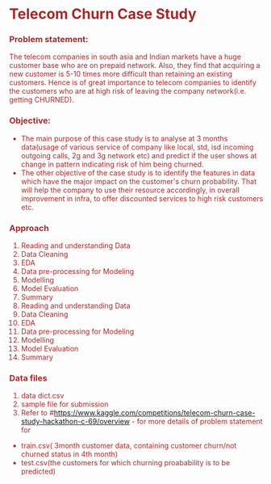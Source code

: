 # <font color='Brown' >                Telecom Churn Case Study

### Problem statement:


The telecom companies in south asia and Indian markets have a huge customer base who are on prepaid network. Also, they find that acquiring a new customer is 5-10 times more difficult than retaining an existing customers. Hence is of great importance to telecom companies to identify the customers who are at high risk of leaving the company network(i.e. getting CHURNED). 

### Objective: 

- The main purpose of this case study is to analyse at 3 months data(usage of various service of company like local, std, isd incoming outgoing calls, 2g and 3g network etc) and predict if the user shows at change in pattern indicating risk of him being churned. 
- The other objective of the case study is to identify the features in data  which have the major impact on the customer's churn probability. That will help the company to use their resource accordingly, in overall improvement in infra, to offer discounted services to high risk customers etc.

### Approach

1. Reading and understanding Data
2. Data Cleaning
3. EDA
4. Data pre-processing for Modeling
5. Modelling
6. Model Evaluation
7. Summary
1. Reading and understanding Data
2. Data Cleaning
3. EDA
4. Data pre-processing for Modeling
5. Modelling
6. Model Evaluation
7. Summary

### Data files

1. data dict.csv
2. sample file for submission
3. Refer to #https://www.kaggle.com/competitions/telecom-churn-case-study-hackathon-c-69/overview - for more details of problem statement for
  -   train.csv( 3month customer data, containing customer churn/not churned status in 4th month)
  -   test.csv(the customers for which churning proabability is to be predicted)
